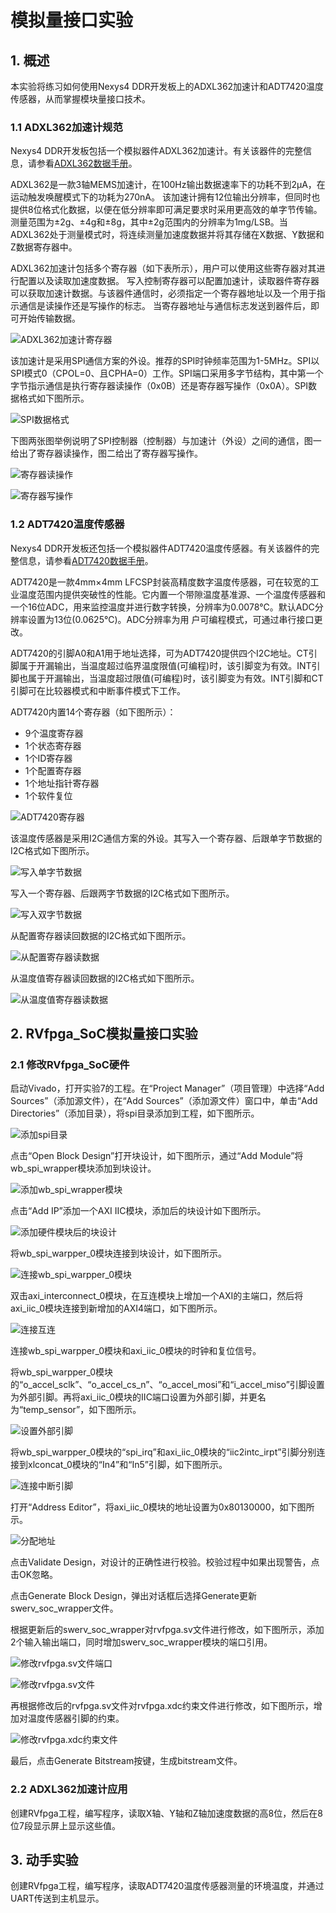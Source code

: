 # 模拟量接口实验

## 1. 概述
本实验将练习如何使用Nexys4 DDR开发板上的ADXL362加速计和ADT7420温度传感器，从而掌握模块量接口技术。

### 1.1 ADXL362加速计规范
Nexys4 DDR开发板包括一个模拟器件ADXL362加速计。有关该器件的完整信息，请参看[ADXL362数据手册](https://www.analog.com/media/en/technical-documentation/data-sheets/ADXL362.pdf)。

ADXL362是一款3轴MEMS加速计，在100Hz输出数据速率下的功耗不到2μA，在运动触发唤醒模式下的功耗为270nA。
该加速计拥有12位输出分辨率，但同时也提供8位格式化数据，以便在低分辨率即可满足要求时采用更高效的单字节传输。
测量范围为±2g、±4g和±8g，其中±2g范围内的分辨率为1mg/LSB。当ADXL362处于测量模式时，将连续测量加速度数据并将其存储在X数据、Y数据和Z数据寄存器中。

ADXL362加速计包括多个寄存器（如下表所示），用户可以使用这些寄存器对其进行配置以及读取加速度数据。
写入控制寄存器可以配置加速计，读取器件寄存器可以获取加速计数据。与该器件通信时，必须指定一个寄存器地址以及一个用于指示通信是读操作还是写操作的标志。
当寄存器地址与通信标志发送到器件后，即可开始传输数据。

![ADXL362加速计寄存器](image_2022011001.png)

该加速计是采用SPI通信方案的外设。推荐的SPI时钟频率范围为1-5MHz。SPI以SPI模式0（CPOL=0、且CPHA=0）工作。SPI端口采用多字节结构，其中第一个字节指示通信是执行寄存器读操作（0x0B）还是寄存器写操作（0x0A）。SPI数据格式如下图所示。

![SPI数据格式](image_2022011002.png)

下图两张图举例说明了SPI控制器（控制器）与加速计（外设）之间的通信，图一给出了寄存器读操作，图二给出了寄存器写操作。

![寄存器读操作](image_2022011003.png)


![寄存器写操作](image_2022011004.png)

### 1.2 ADT7420温度传感器
Nexys4 DDR开发板还包括一个模拟器件ADT7420温度传感器。有关该器件的完整信息，请参看[ADT7420数据手册](https://www.analog.com/media/en/technical-documentation/data-sheets/ADT7420.pdf)。

ADT7420是一款4mm×4mm LFCSP封装高精度数字温度传感器，可在较宽的工业温度范围内提供突破性的性能。它内置一个带隙温度基准源、一个温度传感器和一个16位ADC，用来监控温度并进行数字转换，分辨率为0.0078℃。默认ADC分辨率设置为13位(0.0625℃)。ADC分辨率为用
户可编程模式，可通过串行接口更改。

ADT7420的引脚A0和A1用于地址选择，可为ADT7420提供四个I2C地址。CT引脚属于开漏输出，当温度超过临界温度限值(可编程)时，该引脚变为有效。INT引脚也属于开漏输出，当温度超过限值(可编程)时，该引脚变为有效。INT引脚和CT引脚可在比较器模式和中断事件模式下工作。

ADT7420内置14个寄存器（如下图所示）：

- 9个温度寄存器
- 1个状态寄存器
- 1个ID寄存器
- 1个配置寄存器
- 1个地址指针寄存器
- 1个软件复位

![ADT7420寄存器](image_2022011005.png)

该温度传感器是采用I2C通信方案的外设。其写入一个寄存器、后跟单字节数据的I2C格式如下图所示。

![写入单字节数据](image_2022011006.png)

写入一个寄存器、后跟两字节数据的I2C格式如下图所示。

![写入双字节数据](image_2022011007.png)

 从配置寄存器读回数据的I2C格式如下图所示。

![从配置寄存器读数据](image_2022011008.png)

 从温度值寄存器读回数据的I2C格式如下图所示。

![从温度值寄存器读数据](image_2022011009.png)

## 2. RVfpga_SoC模拟量接口实验
### 2.1 修改RVfpga_SoC硬件
启动Vivado，打开实验7的工程。在“Project Manager”（项目管理）中选择“Add Sources”（添加源文件），在“Add Sources”（添加源文件）窗口中，单击“Add Directories”（添加目录），将spi目录添加到工程，如下图所示。

![添加spi目录](image_2022011010.png)

点击“Open Block Design”打开块设计，如下图所示，通过“Add Module”将wb_spi_wrapper模块添加到块设计。

![添加wb_spi_wrapper模块](image_2022011011.png)

点击“Add IP”添加一个AXI IIC模块，添加后的块设计如下图所示。

![添加硬件模块后的块设计](image_2022011012.png)

将wb_spi_warpper_0模块连接到块设计，如下图所示。

![连接wb_spi_warpper_0模块](image_2022011013.png)

双击axi_interconnect_0模块，在互连模块上增加一个AXI的主端口，然后将axi_iic_0模块连接到新增加的AXI4端口，如下图所示。

![连接互连](image_2022011014.png)

连接wb_spi_warpper_0模块和axi_iic_0模块的时钟和复位信号。

将wb_spi_warpper_0模块的“o_accel_sclk”、“o_accel_cs_n”、“o_accel_mosi”和“i_accel_miso”引脚设置为外部引脚。再将axi_iic_0模块的IIC端口设置为外部引脚，并更名为“temp_sensor”，如下图所示。

![设置外部引脚](image_2022011015.png)

将wb_spi_warpper_0模块的“spi_irq”和axi_iic_0模块的“iic2intc_irpt”引脚分别连接到xlconcat_0模块的“In4”和“In5”引脚，如下图所示。

![连接中断引脚](image_2022011016.png)

打开“Address Editor”，将axi_iic_0模块的地址设置为0x80130000，如下图所示。

![分配地址](image_2022011017.png)

点击Validate Design，对设计的正确性进行校验。校验过程中如果出现警告，点击OK忽略。

点击Generate Block Design，弹出对话框后选择Generate更新swerv_soc_wrapper文件。

根据更新后的swerv_soc_wrapper对rvfpga.sv文件进行修改，如下图所示，添加2个输入输出端口，同时增加swerv_soc_wrapper模块的端口引用。

![修改rvfpga.sv文件端口](image_2022011018.png)

![修改rvfpga.sv文件](image_2022011019.png)

再根据修改后的rvfpga.sv文件对rvfpga.xdc约束文件进行修改，如下图所示，增加对温度传感器引脚的约束。

![修改rvfpga.xdc约束文件](image_2022011020.png)

最后，点击Generate Bitstream按键，生成bitstream文件。

### 2.2 ADXL362加速计应用
创建RVfpga工程，编写程序，读取X轴、Y轴和Z轴加速度数据的高8位，然后在8位7段显示屏上显示这些值。

## 3. 动手实验
创建RVfpga工程，编写程序，读取ADT7420温度传感器测量的环境温度，并通过UART传送到主机显示。

